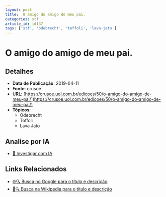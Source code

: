 ```yaml
---
layout: post
title:  O amigo do amigo de meu pai.
categories: stf
article_id: id137
tags: ['stf', 'odebrecht', 'toffoli', 'lava-jato']
---
```


# O amigo do amigo de meu pai.

## Detalhes
- **Data de Publicação**: 2019-04-11
- **Fonte**: crusoe
- **URL**: [https://crusoe.uol.com.br/edicoes/50/o-amigo-do-amigo-de-meu-pai/](https://crusoe.uol.com.br/edicoes/50/o-amigo-do-amigo-de-meu-pai/)
- **Tópicos**:
  - Odebrecht
  - Toffoli
  - Lava Jato

## Analise por IA
- [🤖 Investigar com IA](https://www.perplexity.ai/search?q=%22not%C3%ADcia%20artigo%20Brasil%22%20O%20amigo%20do%20amigo%20de%20meu%20pai.%20crusoe%202019-04-11)

## Links Relacionados
- [🌐🔍 Busca no Google para o título e descrição](https://www.google.com/search?q=%22not%C3%ADcia%20artigo%20Brasil%22%20O%20amigo%20do%20amigo%20de%20meu%20pai.%20crusoe%202019-04-11)
- [📖🔍 Busca na Wikipedia para o título e descrição](https://pt.wikipedia.org/w/index.php?search=%22not%C3%ADcia%20artigo%20Brasil%22%20O%20amigo%20do%20amigo%20de%20meu%20pai.%20crusoe%202019-04-11)

